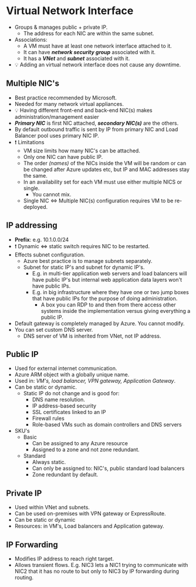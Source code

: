 
# Virtual Network Interface

- Groups & manages public + private IP.
  - The address for each NIC are within the same subnet.
- Associations:
  - A VM must have at least one network interface attached to it.
  - It can have ***network security group*** associated with it.
  - It has a ***VNet*** and ***subnet*** associated with it.
- 💡 Adding an virtual network interface does not cause any downtime.

## Multiple NIC's

- Best practice recommended by Microsoft.
- Needed for many network virtual appliances.
- 💡 Having different front-end and back-end NIC(s) makes administration/management easier
- ***Primary NIC*** is first NIC attached, ***secondary NIC(s)*** are the others.
- By default outbound traffic is sent by IP from primary NIC and Load Balancer pool uses primary NIC IP.
- ❗ Limitations
  - VM size limits how many NIC's can be attached.
  - Only one NIC can have public IP.
  - The order *(names)* of the NICs inside the VM will be random or can be changed after Azure updates etc, but IP and MAC addresses stay the same.
  - In an availability set for each VM must use either multiple NICS or single.
    - You cannot mix.
  - Single NIC <=> Multiple NIC(s) configuration requires VM to be re-deployed.

## IP addressing

- **Prefix**: e.g. 10.1.0.0/24
- ❗ Dynamic <=> static switch requires NIC to be restarted.
- Effects subnet configuration.
  - Azure best practice is to manage subnets separately.
  - Subnet for static IP's and subnet for dynamic IP's.
    - E.g. in multi-tier application web servers and load balancers will have public IP's but internal web application data layers won't have public IPs.
    - E.g. in big infrastructure where they have one or two jump boxes that have public IPs for the purpose of doing administration.
      - A box you can RDP to and then from there access other systems inside the implementation versus giving everything a public IP.
- Default gateway is completely managed by Azure. You cannot modify.
- You can set custom DNS server.
  - DNS server of VM is inherited from VNet, not IP address.

## Public IP

- Used for external internet communication.
- Azure ARM object with a globally unique name.
- Used in: *VM's, load balancer, VPN gateway, Application Gateway*.
- Can be static or dynamic.
  - Static IP do not change and is good for:
    - DNS name resolution.
    - IP address-based security
    - SSL certificates linked to an IP
    - Firewall rules
    - Role-based VMs such as domain controllers and DNS servers
- SKU's
  - Basic
    - Can be assigned to any Azure resource
    - Assigned to a zone and not zone redundant.
  - Standard
    - Always static.
    - Can only be assigned to: NIC's, public standard load balancers
    - Zone redundant by default.

## Private IP

- Used within VNet and subnets.
- Can be used on-premises with VPN gateway or ExpressRoute.
- Can be static or dynamic
- Resources: in VM's, Load balancers and Application gateway.

## IP Forwarding

- Modifies IP address to reach right target.
- Allows transient flows. E.g. NIC3 lets a NIC1 trying to communicate with NIC2 that it has no route to but only to NIC3 by IP forwarding during routing.

